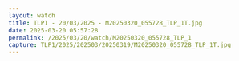 ```yaml
---
layout: watch
title: TLP1 - 20/03/2025 - M20250320_055728_TLP_1T.jpg
date: 2025-03-20 05:57:28
permalink: /2025/03/20/watch/M20250320_055728_TLP_1
capture: TLP1/2025/202503/20250319/M20250320_055728_TLP_1T.jpg
---
```

